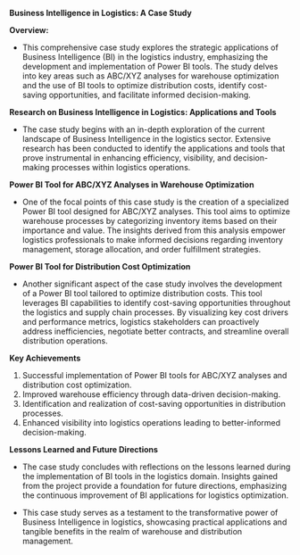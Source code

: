 
**Business Intelligence in Logistics: A Case Study**

**Overview:**

- This comprehensive case study explores the strategic applications of Business Intelligence (BI) in the logistics industry, emphasizing the development and implementation of Power BI tools. The study delves into key areas such as ABC/XYZ analyses for warehouse optimization and the use of BI tools to optimize distribution costs, identify cost-saving opportunities, and facilitate informed decision-making.

**Research on Business Intelligence in Logistics: Applications and Tools**

- The case study begins with an in-depth exploration of the current landscape of Business Intelligence in the logistics sector. Extensive research has been conducted to identify the applications and tools that prove instrumental in enhancing efficiency, visibility, and decision-making processes within logistics operations.

**Power BI Tool for ABC/XYZ Analyses in Warehouse Optimization**

- One of the focal points of this case study is the creation of a specialized Power BI tool designed for ABC/XYZ analyses. This tool aims to optimize warehouse processes by categorizing inventory items based on their importance and value. The insights derived from this analysis empower logistics professionals to make informed decisions regarding inventory management, storage allocation, and order fulfillment strategies.

**Power BI Tool for Distribution Cost Optimization**

- Another significant aspect of the case study involves the development of a Power BI tool tailored to optimize distribution costs. This tool leverages BI capabilities to identify cost-saving opportunities throughout the logistics and supply chain processes. By visualizing key cost drivers and performance metrics, logistics stakeholders can proactively address inefficiencies, negotiate better contracts, and streamline overall distribution operations.

**Key Achievements**

1. Successful implementation of Power BI tools for ABC/XYZ analyses and distribution cost optimization.
2. Improved warehouse efficiency through data-driven decision-making.
3. Identification and realization of cost-saving opportunities in distribution processes.
4. Enhanced visibility into logistics operations leading to better-informed decision-making.

**Lessons Learned and Future Directions**

- The case study concludes with reflections on the lessons learned during the implementation of BI tools in the logistics domain. Insights gained from the project provide a foundation for future directions, emphasizing the continuous improvement of BI applications for logistics optimization.

- This case study serves as a testament to the transformative power of Business Intelligence in logistics, showcasing practical applications and tangible benefits in the realm of warehouse and distribution management.

